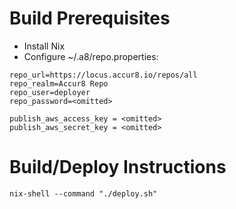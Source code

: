 # Build Prerequisites
- Install Nix
- Configure ~/.a8/repo.properties:

```properties
repo_url=https://locus.accur8.io/repos/all
repo_realm=Accur8 Repo
repo_user=deployer
repo_password=<omitted>

publish_aws_access_key = <omitted>
publish_aws_secret_key = <omitted>
```

# Build/Deploy Instructions
```shell
nix-shell --command "./deploy.sh"
```

